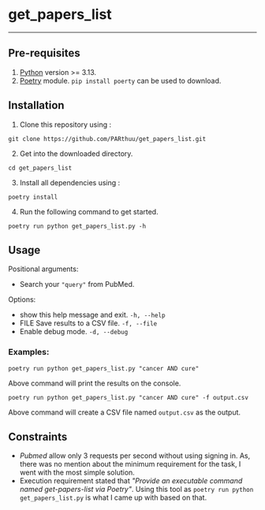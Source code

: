 # get_papers_list

---

## Pre-requisites

1. [Python](https://www.python.org/downloads/) version >= 3.13.
2. [Poetry](https://pypi.org/project/poetry/) module. `pip install poerty` can be used to download.

## Installation

1. Clone this repository using :

```
git clone https://github.com/PARthuu/get_papers_list.git
```

2. Get into the downloaded directory.

```
cd get_papers_list
```

3. Install all dependencies using :

```
poetry install
```

4. Run the following command to get started.

```
poetry run python get_papers_list.py -h
```

## Usage

Positional arguments:
- Search your `"query"` from PubMed.

Options:
- show this help message and exit. `-h, --help`
- FILE Save results to a CSV file. `-f, --file`
- Enable debug mode. `-d, --debug`

### Examples:

```
poetry run python get_papers_list.py "cancer AND cure"
```

Above command will print the results on the console.

```
poetry run python get_papers_list.py "cancer AND cure" -f output.csv
```

Above command will create a CSV file named `output.csv` as the output.

## Constraints

- _Pubmed_ allow only 3 requests per second without using signing in. As, there was no mention about the minimum requirement for the task, I went with the most simple solution.
- Execution requirement stated that _"Provide an executable command named get-papers-list via Poetry"_. Using this tool as `poetry run python get_papers_list.py` is what I came up with based on that.
